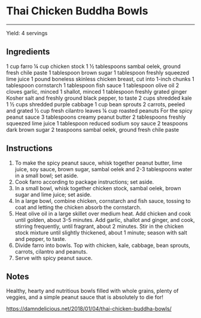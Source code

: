 # Thai Chicken Buddha Bowls
---
Yield: 4 servings

## Ingredients
1 cup farro
¼ cup chicken stock
1 ½ tablespoons sambal oelek, ground fresh chile paste
1 tablespoon brown sugar
1 tablespoon freshly squeezed lime juice
1 pound boneless skinless chicken breast, cut into 1-inch chunks
1 tablespoon cornstarch
1 tablespoon fish sauce
1 tablespoon olive oil
2 cloves garlic, minced
1 shallot, minced
1 tablespoon freshly grated ginger
Kosher salt and freshly ground black pepper, to taste
2 cups shredded kale
1 ½ cups shredded purple cabbage
1 cup bean sprouts
2 carrots, peeled and grated
½ cup fresh cilantro leaves
¼ cup roasted peanuts
For the spicy peanut sauce
3 tablespoons creamy peanut butter
2 tablespoons freshly squeezed lime juice
1 tablespoon reduced sodium soy sauce
2 teaspoons dark brown sugar
2 teaspoons sambal oelek, ground fresh chile paste

## Instructions
1. To make the spicy peanut sauce, whisk together peanut butter, lime juice, soy sauce, brown sugar, sambal oelek and 2-3 tablespoons water in a small bowl; set aside.
2. Cook farro according to package instructions; set aside.
3. In a small bowl, whisk together chicken stock, sambal oelek, brown sugar and lime juice; set aside.
4. In a large bowl, combine chicken, cornstarch and fish sauce, tossing to coat and letting the chicken absorb the cornstarch.
5. Heat olive oil in a large skillet over medium heat. Add chicken and cook until golden, about 3-5 minutes. Add garlic, shallot and ginger, and cook, stirring frequently, until fragrant, about 2 minutes. Stir in the chicken stock mixture until slightly thickened, about 1 minute; season with salt and pepper, to taste.
6. Divide farro into bowls. Top with chicken, kale, cabbage, bean sprouts, carrots, cilantro and peanuts.
7. Serve with spicy peanut sauce.


## Notes

Healthy, hearty and nutritious bowls filled with whole grains, plenty of veggies, and a simple peanut sauce that is absolutely to die for!

https://damndelicious.net/2018/01/04/thai-chicken-buddha-bowls/